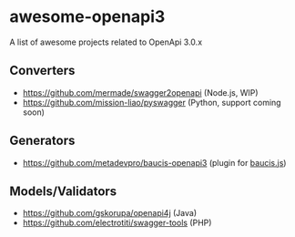 # awesome-openapi3
A list of awesome projects related to OpenApi 3.0.x

## Converters

* https://github.com/mermade/swagger2openapi (Node.js, WIP)
* https://github.com/mission-liao/pyswagger (Python, support coming soon)

## Generators

* https://github.com/metadevpro/baucis-openapi3 (plugin for [baucis.js](https://github.com/wprl/baucis))

## Models/Validators

* https://github.com/gskorupa/openapi4j (Java)
* https://github.com/electrotiti/swagger-tools (PHP)
